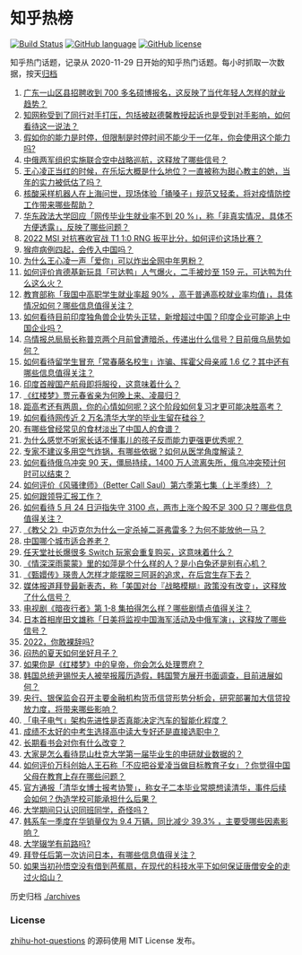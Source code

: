 # 知乎热榜
[![Build Status](https://github.com/ToWeLong/zhihu-hot-questions/workflows/CI/badge.svg)](https://github.com/ToWeLong/zhihu-hot-questions/actions)
[![GitHub language](https://img.shields.io/badge/language-golang-orange.svg)](https://golang.org/)
[![GitHub license](https://img.shields.io/github/license/ToWeLong/zhihu-hot-questions)](https://github.com/ToWeLong/zhihu-hot-questions/blob/main/LICENSE)

知乎热门话题，记录从 2020-11-29 日开始的知乎热门话题。每小时抓取一次数据，按天[归档](./archives)

<!-- BEGIN -->

1. [广东一山区县招聘收到 700 多名硕博报名，这反映了当代年轻人怎样的就业趋势？](https://www.zhihu.com/question/534270146)
1. [知网称受到了同行对手打压，包括被赵德馨教授起诉也是受到对手影响，如何看待这一说法？](https://www.zhihu.com/question/534271926)
1. [假如你的能力是时停，但限制是时停时间不能少于一亿年，你会使用这个能力吗?](https://www.zhihu.com/question/533936091)
1. [中俄两军组织实施联合空中战略巡航，这释放了哪些信号？](https://www.zhihu.com/question/534374967)
1. [王心凌正当红的时候，在乐坛大概是什么地位？一直被称为甜心教主的她，当年的实力被低估了吗？](https://www.zhihu.com/question/534195680)
1. [核酸采样机器人在上海问世，现场体验「捅嗓子」规范又轻柔，将对疫情防控工作带来哪些帮助？](https://www.zhihu.com/question/533954635)
1. [华东政法大学回应「网传毕业生就业率不到 20 %」，称「非真实情况，具体不方便透露」，反映了哪些问题？](https://www.zhihu.com/question/534307507)
1. [2022 MSI 对抗赛收官战 T1 1:0 RNG 扳平比分，如何评价这场比赛？](https://www.zhihu.com/question/534361533)
1. [猴痘病例四起，会传入中国吗？](https://www.zhihu.com/question/534258878)
1. [为什么王心凌一声「爱你」可以炸出全网中年男粉？](https://www.zhihu.com/question/534125789)
1. [如何评价肯德基新玩具「可达鸭」人气爆火，二手被炒至 159 元，可达鸭为什么这么火？](https://www.zhihu.com/question/534203868)
1. [教育部称「我国中高职学生就业率超 90% ，高于普通高校就业率均值」，具体情况如何？哪些信息值得关注？](https://www.zhihu.com/question/534297394)
1. [如何看待目前印度独角兽企业势头正猛，新增超过中国？印度企业可能追上中国企业吗？](https://www.zhihu.com/question/534128742)
1. [乌情报总局局长称普京两个月前曾遭暗杀，传递出什么信号？目前俄乌局势如何？](https://www.zhihu.com/question/534306040)
1. [如何看待留学生冒充「常春藤名校生」诈骗、挥霍父母亲戚 1.6 亿？其中还有哪些信息值得关注？](https://www.zhihu.com/question/533740209)
1. [印度首艘国产航母即将服役，这意味着什么？](https://www.zhihu.com/question/534292158)
1. [《红楼梦》贾元春省亲为何晚上来、凌晨归？](https://www.zhihu.com/question/533473137)
1. [距高考还有两周，你的心情如何呢？这个阶段如何复习才更可能决胜高考？](https://www.zhihu.com/question/534043649)
1. [如何看待网传近 2 万名清华大学的毕业生留在硅谷？](https://www.zhihu.com/question/470561822)
1. [有哪些曾经常见的食材淡出了中国人的食谱？](https://www.zhihu.com/question/49690737)
1. [为什么感觉不听家长话不懂事儿的孩子反而能力更强更优秀呢？](https://www.zhihu.com/question/526481626)
1. [专家不建议多用空气炸锅，有哪些依据？如何从医学角度解读？](https://www.zhihu.com/question/534328290)
1. [如何看待俄乌冲突 90 天，僵局持续，1400 万人流离失所，俄乌冲突预计何时可以结束？](https://www.zhihu.com/question/534315625)
1. [如何评价《风骚律师》（Better Call Saul）第六季第七集（上半季终）？](https://www.zhihu.com/question/534087927)
1. [如何跟领导汇报工作？](https://www.zhihu.com/question/491004869)
1. [如何看待 5 月 24 日沪指失守 3100 点，两市上涨个股不足 300 只？哪些信息值得关注？](https://www.zhihu.com/question/534332558)
1. [《教父 2》中迈克尔为什么一定杀掉二哥弗雷多？为何不能放他一马？](https://www.zhihu.com/question/515618769)
1. [中国哪个城市适合养老？](https://www.zhihu.com/question/495225711)
1. [任天堂社长爆很多 Switch 玩家会重复购买，这意味着什么？](https://www.zhihu.com/question/533586490)
1. [《情深深雨蒙蒙》里的如萍是个什么样的人？是小白兔还是别有心机？](https://www.zhihu.com/question/60942764)
1. [《甄嬛传》瑛贵人怎样才能摆脱三阿哥的追求，在后宫生存下去？](https://www.zhihu.com/question/529280454)
1. [媒体报道拜登最新表态，称「美国对台『战略模糊』政策没有改变」，这释放了什么信号？](https://www.zhihu.com/question/534314712)
1. [电视剧《暗夜行者》第 1-8 集拍得怎么样？哪些剧情点值得关注？](https://www.zhihu.com/question/534207113)
1. [日本首相岸田文雄称「日美将监视中国海军活动及中俄军演」，这释放了哪些信号？](https://www.zhihu.com/question/534172938)
1. [2022，你敢裸辞吗?](https://www.zhihu.com/question/527273961)
1. [闷热的夏天如何坐好月子？](https://www.zhihu.com/question/472233953)
1. [如果你是《红楼梦》中的皇帝，你会怎么处理贾府？](https://www.zhihu.com/question/532916391)
1. [韩国总统尹锡悦夫人被举报履历造假，韩国警方展开书面调查，目前进展如何？](https://www.zhihu.com/question/534204832)
1. [央行、银保监会召开主要金融机构货币信贷形势分析会，研究部署加大信贷投放力度，将带来哪些影响？](https://www.zhihu.com/question/534337824)
1. [「电子电气」架构先进性是否真能决定汽车的智能化程度？](https://www.zhihu.com/question/533703025)
1. [成绩不太好的中考生选择高中读大专好还是直接选职中？](https://www.zhihu.com/question/534309234)
1. [长期看书会对你有什么改变？](https://www.zhihu.com/question/534257156)
1. [大家是怎么看待昆山杜克大学第一届毕业生的申研就业数据的？](https://www.zhihu.com/question/530930379)
1. [如何评价万科创始人王石称「不应把谷爱凌当做目标教育子女」？你觉得中国父母在教育上存在哪些问题？](https://www.zhihu.com/question/534143389)
1. [官方通报「清华女博士报考协警」，称女子二本毕业常臆想读清华，事件后续会如何？伪造学校可能承担什么后果？](https://www.zhihu.com/question/534259985)
1. [大学期间只认识同班同学，奇怪吗？](https://www.zhihu.com/question/534267188)
1. [韩系车一季度在华销量仅为 9.4 万辆，同比减少 39.3% ，主要受哪些因素影响？](https://www.zhihu.com/question/534008639)
1. [大学辍学有前路吗?](https://www.zhihu.com/question/534316670)
1. [拜登任后第一次访问日本，有哪些信息值得关注？](https://www.zhihu.com/question/534055166)
1. [如果当初孙悟空没有借到芭蕉扇，在现代的科技水平下如何保证唐僧安全的走过火焰山？](https://www.zhihu.com/question/534121561)

<!-- END -->

历史归档 [./archives](./archives)


### License
[zhihu-hot-questions](https://github.com/towelong/zhihu-hot-questions) 的源码使用 MIT License 发布。